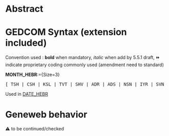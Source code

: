 ﻿# Abstract

# GEDCOM Syntax (extension included)
Convention used : **bold** when mandatory, _italic_ when add by 5.5.1 draft, &#x23E9; indicate proprietary coding commonly used (amendment need to standard)<br />

**MONTH_HEBR**:={Size=3}
<pre>
[ TSH | CSH | KSL | TVT | SHV | ADR | ADS | NSN | IYR | SVN | TMZ | AAV | ELL ]
</pre>
Used in <a href=Ged.DATE_HEBR.md>DATE_HEBR</a><br />

# Geneweb behavior


:warning: to be continued/checked

